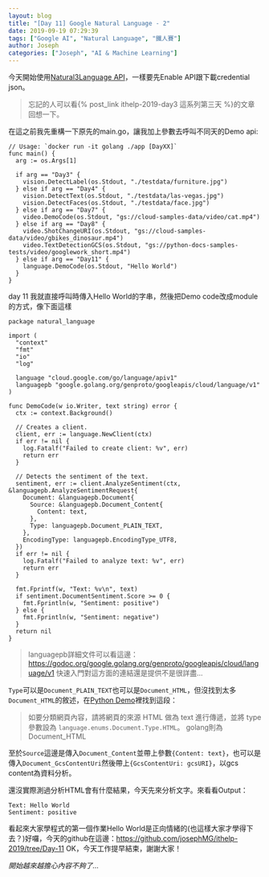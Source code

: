 ```yaml
---
layout: blog
title: "[Day 11] Google Natural Language - 2"
date: 2019-09-19 07:29:39
tags: ["Google AI", "Natural Language", "鐵人賽"]
author: Joseph
categories: ["Joseph", "AI & Machine Learning"]
---
```

今天開始使用[Natural3Language API](https://cloud.google.com/natural-language/docs/quickstart-client-libraries)，一樣要先Enable API跟下載credential json。
> 忘記的人可以看{% post_link ithelp-2019-day3 這系列第三天 %}的文章回想一下。

在這之前我先重構一下原先的main.go，讓我加上參數去呼叫不同天的Demo api:
```golang
// Usage: `docker run -it golang ./app [DayXX]`
func main() {
  arg := os.Args[1]

  if arg == "Day3" {
    vision.DetectLabel(os.Stdout, "./testdata/furniture.jpg")
  } else if arg == "Day4" {
    vision.DetectText(os.Stdout, "./testdata/las-vegas.jpg")
    vision.DetectFaces(os.Stdout, "./testdata/face.jpg")
  } else if arg == "Day7" {
    video.DemoCode(os.Stdout, "gs://cloud-samples-data/video/cat.mp4")
  } else if arg == "Day8" {
    video.ShotChangeURI(os.Stdout, "gs://cloud-samples-data/video/gbikes_dinosaur.mp4")
    video.TextDetectionGCS(os.Stdout, "gs://python-docs-samples-tests/video/googlework_short.mp4")
  } else if arg == "Day11" {
    language.DemoCode(os.Stdout, "Hello World")
  }
}
```
<!-- more -->

day 11 我就直接呼叫時傳入Hello World的字串，然後把Demo code改成module的方式，像下面這樣
```golang
package natural_language

import (
  "context"
  "fmt"
  "io"
  "log"

  language "cloud.google.com/go/language/apiv1"
  languagepb "google.golang.org/genproto/googleapis/cloud/language/v1"
)

func DemoCode(w io.Writer, text string) error {
  ctx := context.Background()

  // Creates a client.
  client, err := language.NewClient(ctx)
  if err != nil {
    log.Fatalf("Failed to create client: %v", err)
    return err
  }

  // Detects the sentiment of the text.
  sentiment, err := client.AnalyzeSentiment(ctx, &languagepb.AnalyzeSentimentRequest{
    Document: &languagepb.Document{
      Source: &languagepb.Document_Content{
        Content: text,
      },
      Type: languagepb.Document_PLAIN_TEXT,
    },
    EncodingType: languagepb.EncodingType_UTF8,
  })
  if err != nil {
    log.Fatalf("Failed to analyze text: %v", err)
    return err
  }

  fmt.Fprintf(w, "Text: %v\n", text)
  if sentiment.DocumentSentiment.Score >= 0 {
    fmt.Fprintln(w, "Sentiment: positive")
  } else {
    fmt.Fprintln(w, "Sentiment: negative")
  }
  return nil
}
```

> languagepb詳細文件可以看這邊：https://godoc.org/google.golang.org/genproto/googleapis/cloud/language/v1
> 快速入門對這方面的連結還是提供不是很詳盡...

`Type`可以是`Document_PLAIN_TEXT`也可以是`Document_HTML`，但沒找到太多`Document_HTML`的敘述，在[Python Demo](https://cloud.google.com/natural-language/docs/classify-text-tutorial?hl=zh-tw)裡找到這段：
> 如要分類網頁內容，請將網頁的來源 HTML 做為 text 進行傳遞，並將 type 參數設為 `language.enums.Document.Type.HTML`。
> golang則為Document_HTML

至於`Source`這邊是傳入`Document_Content`並帶上參數`{Content: text}`，也可以是傳入`Document_GcsContentUri`然後帶上`{GcsContentUri: gcsURI}`，以gcs content為資料分析。

還沒實際測過分析HTML會有什麼結果，今天先來分析文字。來看看Output：
```shell
Text: Hello World
Sentiment: positive
```

看起來大家學程式的第一個作業Hello World是正向情緒的(也這樣大家才學得下去？)好囉，今天的github在這邊：https://github.com/josephMG/ithelp-2019/tree/Day-11
OK，今天工作提早結束，謝謝大家！

*開始越來越擔心內容不夠了...*

